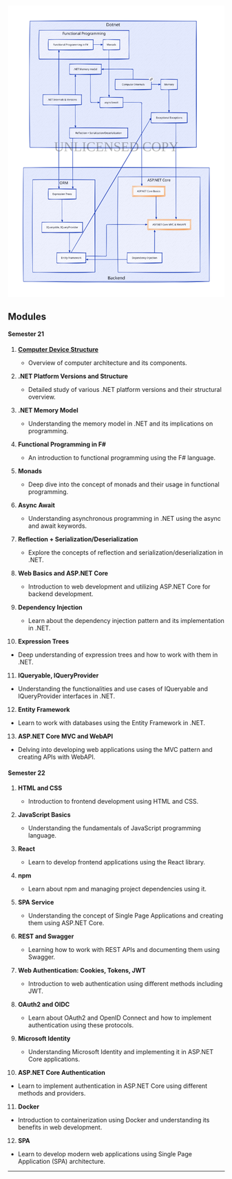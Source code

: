 ![](./2.svg)

## Modules

#### **Semester 21**

1. **[Computer Device Structure](google.com)**
    - Overview of computer architecture and its components.

2. **.NET Platform Versions and Structure**
    - Detailed study of various .NET platform versions and their structural overview.

3. **.NET Memory Model**
    - Understanding the memory model in .NET and its implications on programming.

4. **Functional Programming in F#**
    - An introduction to functional programming using the F# language.

5. **Monads**
    - Deep dive into the concept of monads and their usage in functional programming.

6. **Async Await**
    - Understanding asynchronous programming in .NET using the async and await keywords.

7. **Reflection + Serialization/Deserialization**
    - Explore the concepts of reflection and serialization/deserialization in .NET.

8. **Web Basics and ASP.NET Core**
    - Introduction to web development and utilizing ASP.NET Core for backend development.

9. **Dependency Injection**
    - Learn about the dependency injection pattern and its implementation in .NET.

10. **Expression Trees**
- Deep understanding of expression trees and how to work with them in .NET.

11. **IQueryable, IQueryProvider**
- Understanding the functionalities and use cases of IQueryable and IQueryProvider interfaces in .NET.

12. **Entity Framework**
- Learn to work with databases using the Entity Framework in .NET.

13. **ASP.NET Core MVC and WebAPI**
- Delving into developing web applications using the MVC pattern and creating APIs with WebAPI.

#### **Semester 22**

1. **HTML and CSS**
    - Introduction to frontend development using HTML and CSS.

2. **JavaScript Basics**
    - Understanding the fundamentals of JavaScript programming language.

3. **React**
    - Learn to develop frontend applications using the React library.

4. **npm**
    - Learn about npm and managing project dependencies using it.

5. **SPA Service**
    - Understanding the concept of Single Page Applications and creating them using ASP.NET Core.

6. **REST and Swagger**
    - Learning how to work with REST APIs and documenting them using Swagger.

7. **Web Authentication: Cookies, Tokens, JWT**
    - Introduction to web authentication using different methods including JWT.

8. **OAuth2 and OIDC**
    - Learn about OAuth2 and OpenID Connect and how to implement authentication using these protocols.

9. **Microsoft Identity**
    - Understanding Microsoft Identity and implementing it in ASP.NET Core applications.

10. **ASP.NET Core Authentication**
- Learn to implement authentication in ASP.NET Core using different methods and providers.

11. **Docker**
- Introduction to containerization using Docker and understanding its benefits in web development.

12. **SPA**
- Learn to develop modern web applications using Single Page Application (SPA) architecture.


---
